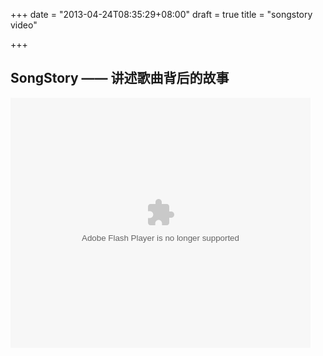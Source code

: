 +++
date = "2013-04-24T08:35:29+08:00"
draft = true
title = "songstory video"

+++



## SongStory —— 讲述歌曲背后的故事

<embed src="http://www.tudou.com/v/BeLzJ1WejPo/&resourceId=0_05_02_99&autoPlay=false/v.swf" type="application/x-shockwave-flash" allowscriptaccess="always" allowfullscreen="true" wmode="opaque" width="480" height="400"></embed>